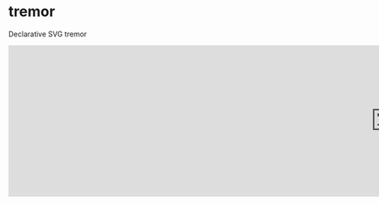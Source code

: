 tremor
======

Declarative SVG tremor

<iframe style="width: 300%; height: 300px" src="http://jsfiddle.net/teheran/w2HgC/embedded/" allowfullscreen="allowfullscreen" frameborder="0"></iframe>